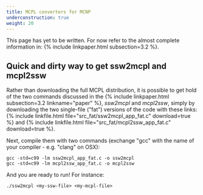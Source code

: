 ```yaml
---
title: MCPL converters for MCNP
underconstruction: true
weight: 20
---
```


This page has yet to be written. For now refer to the almost complete
information in: {% include linkpaper.html subsection=3.2 %}.

## Quick and dirty way to get ssw2mcpl and mcpl2ssw

Rather than downloading the full MCPL distribution, it is possible to get hold
of the two commands discussed in the {% include linkpaper.html subsection=3.2
linkname="paper" %}, _ssw2mcpl_ and _mcpl2ssw_, simply by downloading the two
single-file ("fat") versions of the code with these links: {% include
linkfile.html file="src_fat/ssw2mcpl_app_fat.c" download=true %} and {% include linkfile.html
file="src_fat/mcpl2ssw_app_fat.c" download=true %}.

Next, compile them with two commands (exchange "gcc" with the name of your compiler - e.g.
"clang" on OSX):

```shell
gcc -std=c99 -lm ssw2mcpl_app_fat.c -o ssw2mcpl
gcc -std=c99 -lm mcpl2ssw_app_fat.c -o mcpl2ssw
```

And you are ready to run! For instance:

```shell
./ssw2mcpl <my-ssw-file> <my-mcpl-file>
```
